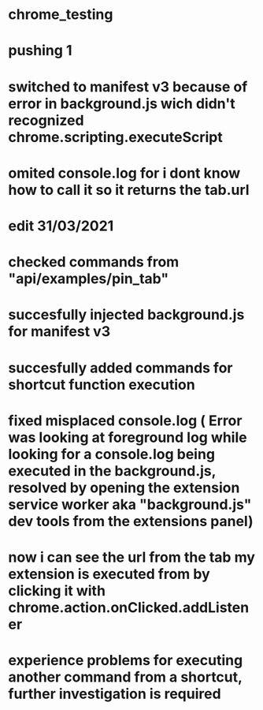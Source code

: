 # chrome_testing
# pushing 1
# switched to manifest v3 because of error in background.js wich didn't recognized chrome.scripting.executeScript
# omited console.log for i dont know how to call it so it returns the tab.url
# edit 31/03/2021
# checked commands from "api/examples/pin_tab"
# succesfully injected background.js for manifest v3
# succesfully added commands for shortcut function execution
# fixed misplaced console.log ( Error was looking at foreground log while looking for a console.log being executed in the background.js, resolved by opening the extension service worker aka "background.js" dev tools from the extensions panel)
# now i can see the url from the tab my extension is executed from by clicking it with chrome.action.onClicked.addListener

# experience problems for executing another command from a shortcut, further investigation is required